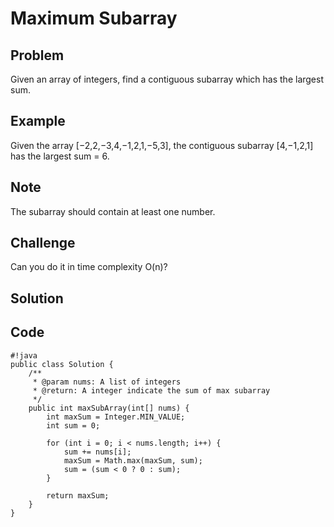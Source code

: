 Maximum Subarray
===


Problem
-------

Given an array of integers, find a contiguous subarray which has the largest sum.

Example
-------

Given the array [−2,2,−3,4,−1,2,1,−5,3], the contiguous subarray [4,−1,2,1] has the largest sum = 6.

Note
----

The subarray should contain at least one number.

Challenge
---------

Can you do it in time complexity O(n)?

Solution
--------

Code
----

    #!java
    public class Solution {
        /**
         * @param nums: A list of integers
         * @return: A integer indicate the sum of max subarray
         */
        public int maxSubArray(int[] nums) {
            int maxSum = Integer.MIN_VALUE;
            int sum = 0;
            
            for (int i = 0; i < nums.length; i++) {
                sum += nums[i];
                maxSum = Math.max(maxSum, sum);
                sum = (sum < 0 ? 0 : sum);
            }
            
            return maxSum;
        }
    }
